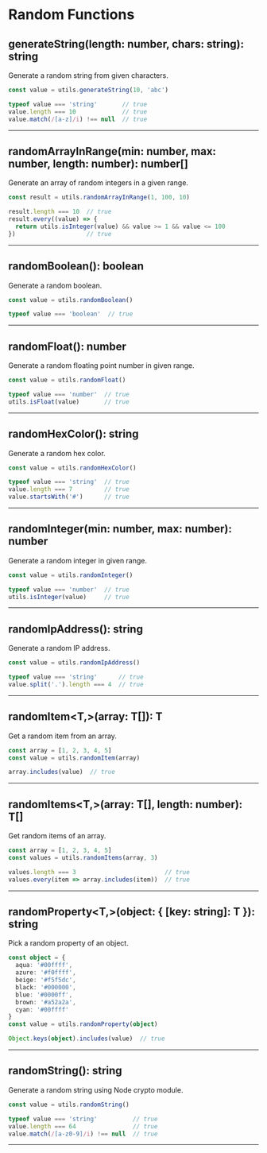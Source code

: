 # Random Functions

## generateString(length: number, chars: string): string

Generate a random string from given characters.

```ts
const value = utils.generateString(10, 'abc')

typeof value === 'string'       // true
value.length === 10             // true
value.match(/[a-z]/i) !== null  // true
```

---

## randomArrayInRange(min: number, max: number, length: number): number[]

Generate an array of random integers in a given range.

```ts
const result = utils.randomArrayInRange(1, 100, 10)

result.length === 10  // true
result.every((value) => {
  return utils.isInteger(value) && value >= 1 && value <= 100
})                    // true
```

---

## randomBoolean(): boolean

Generate a random boolean.

```ts
const value = utils.randomBoolean()

typeof value === 'boolean'  // true
```

---

## randomFloat(): number

Generate a random floating point number in given range.

```ts
const value = utils.randomFloat()

typeof value === 'number'  // true
utils.isFloat(value)       // true
```

---

## randomHexColor(): string

Generate a random hex color.

```ts
const value = utils.randomHexColor()

typeof value === 'string'  // true
value.length === 7         // true
value.startsWith('#')      // true
```

---

## randomInteger(min: number, max: number): number 

Generate a random integer in given range.

```ts
const value = utils.randomInteger()

typeof value === 'number'  // true
utils.isInteger(value)     // true
```

---

## randomIpAddress(): string

Generate a random IP address.

```ts
const value = utils.randomIpAddress()

typeof value === 'string'      // true
value.split('.').length === 4  // true
```

---

## randomItem<T,>(array: T[]): T

Get a random item from an array.

```ts
const array = [1, 2, 3, 4, 5]
const value = utils.randomItem(array)

array.includes(value)  // true
```

---

## randomItems<T,>(array: T[], length: number): T[]

Get random items of an array.

```ts
const array = [1, 2, 3, 4, 5]
const values = utils.randomItems(array, 3)

values.length === 3                         // true
values.every(item => array.includes(item))  // true
```

---

## randomProperty<T,>(object: { [key: string]: T }): string

Pick a random property of an object.

```ts
const object = {
  aqua: '#00ffff',
  azure: '#f0ffff',
  beige: '#f5f5dc',
  black: '#000000',
  blue: '#0000ff',
  brown: '#a52a2a',
  cyan: '#00ffff'
}
const value = utils.randomProperty(object)

Object.keys(object).includes(value)  // true
```

---

## randomString(): string

Generate a random string using Node crypto module.

```ts
const value = utils.randomString()

typeof value === 'string'          // true
value.length === 64                // true
value.match(/[a-z0-9]/i) !== null  // true
```

---
